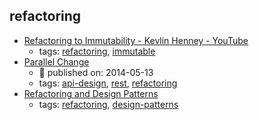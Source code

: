 refactoring 
---
* [Refactoring to Immutability - Kevlin Henney - YouTube](https://www.youtube.com/watch?v=APUCMSPiNh4)
    * tags: [refactoring](../tags/refactoring.md), [immutable](../tags/immutable.md)
* [Parallel Change ](https://martinfowler.com/bliki/ParallelChange.html)
    * :calendar: published on: 2014-05-13
    * tags: [api-design](../tags/api-design.md), [rest](../tags/rest.md), [refactoring](../tags/refactoring.md)
* [Refactoring and Design Patterns](https://refactoring.guru/)
    * tags: [refactoring](../tags/refactoring.md), [design-patterns](../tags/design-patterns.md)
